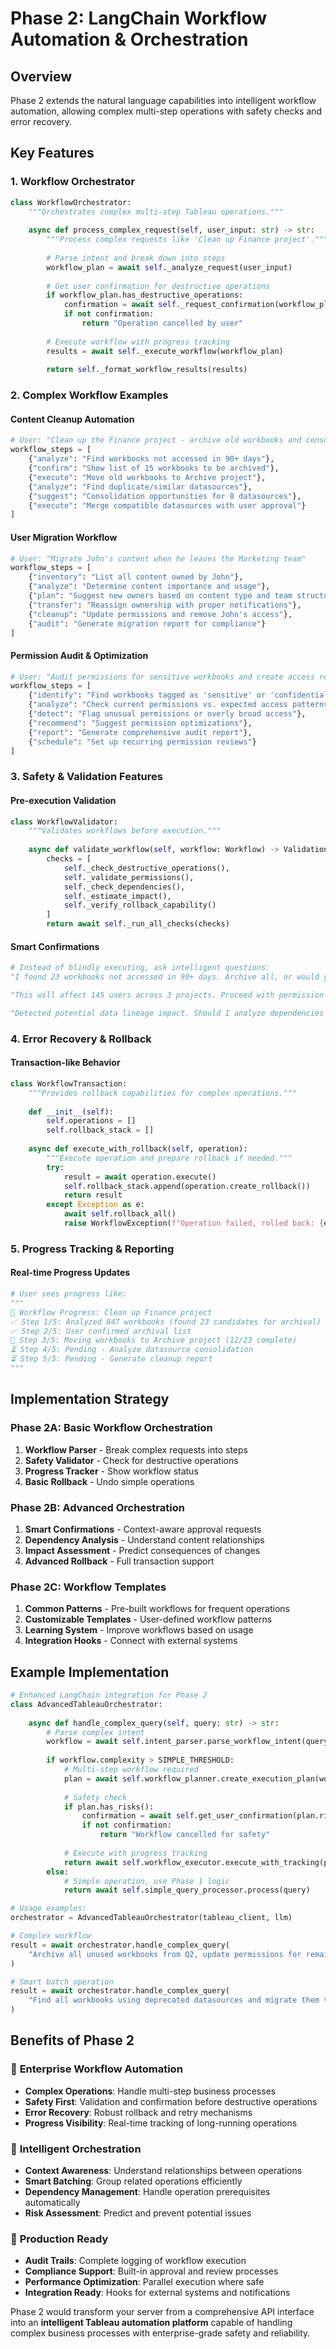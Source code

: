 # Phase 2: LangChain Workflow Automation & Orchestration

## Overview
Phase 2 extends the natural language capabilities into intelligent workflow automation, allowing complex multi-step operations with safety checks and error recovery.

## Key Features

### 1. **Workflow Orchestrator**
```python
class WorkflowOrchestrator:
    """Orchestrates complex multi-step Tableau operations."""
    
    async def process_complex_request(self, user_input: str) -> str:
        """Process complex requests like 'Clean up Finance project'."""
        
        # Parse intent and break down into steps
        workflow_plan = await self._analyze_request(user_input)
        
        # Get user confirmation for destructive operations
        if workflow_plan.has_destructive_operations:
            confirmation = await self._request_confirmation(workflow_plan)
            if not confirmation:
                return "Operation cancelled by user"
        
        # Execute workflow with progress tracking
        results = await self._execute_workflow(workflow_plan)
        
        return self._format_workflow_results(results)
```

### 2. **Complex Workflow Examples**

#### Content Cleanup Automation
```python
# User: "Clean up the Finance project - archive old workbooks and consolidate datasources"
workflow_steps = [
    {"analyze": "Find workbooks not accessed in 90+ days"},
    {"confirm": "Show list of 15 workbooks to be archived"},
    {"execute": "Move old workbooks to Archive project"},
    {"analyze": "Find duplicate/similar datasources"},
    {"suggest": "Consolidation opportunities for 8 datasources"},
    {"execute": "Merge compatible datasources with user approval"}
]
```

#### User Migration Workflow
```python
# User: "Migrate John's content when he leaves the Marketing team"
workflow_steps = [
    {"inventory": "List all content owned by John"},
    {"analyze": "Determine content importance and usage"},
    {"plan": "Suggest new owners based on content type and team structure"},
    {"transfer": "Reassign ownership with proper notifications"},
    {"cleanup": "Update permissions and remove John's access"},
    {"audit": "Generate migration report for compliance"}
]
```

#### Permission Audit & Optimization
```python
# User: "Audit permissions for sensitive workbooks and create access report"
workflow_steps = [
    {"identify": "Find workbooks tagged as 'sensitive' or 'confidential'"},
    {"analyze": "Check current permissions vs. expected access patterns"},
    {"detect": "Flag unusual permissions or overly broad access"},
    {"recommend": "Suggest permission optimizations"},
    {"report": "Generate comprehensive audit report"},
    {"schedule": "Set up recurring permission reviews"}
]
```

### 3. **Safety & Validation Features**

#### Pre-execution Validation
```python
class WorkflowValidator:
    """Validates workflows before execution."""
    
    async def validate_workflow(self, workflow: Workflow) -> ValidationResult:
        checks = [
            self._check_destructive_operations(),
            self._validate_permissions(),
            self._check_dependencies(),
            self._estimate_impact(),
            self._verify_rollback_capability()
        ]
        return await self._run_all_checks(checks)
```

#### Smart Confirmations
```python
# Instead of blindly executing, ask intelligent questions:
"I found 23 workbooks not accessed in 90+ days. Archive all, or would you like to review the list first?"

"This will affect 145 users across 3 projects. Proceed with permission changes?"

"Detected potential data lineage impact. Should I analyze dependencies first?"
```

### 4. **Error Recovery & Rollback**

#### Transaction-like Behavior
```python
class WorkflowTransaction:
    """Provides rollback capabilities for complex operations."""
    
    def __init__(self):
        self.operations = []
        self.rollback_stack = []
    
    async def execute_with_rollback(self, operation):
        """Execute operation and prepare rollback if needed."""
        try:
            result = await operation.execute()
            self.rollback_stack.append(operation.create_rollback())
            return result
        except Exception as e:
            await self.rollback_all()
            raise WorkflowException(f"Operation failed, rolled back: {e}")
```

### 5. **Progress Tracking & Reporting**

#### Real-time Progress Updates
```python
# User sees progress like:
"""
🔄 Workflow Progress: Clean up Finance project
✅ Step 1/5: Analyzed 847 workbooks (found 23 candidates for archival)
✅ Step 2/5: User confirmed archival list
🔄 Step 3/5: Moving workbooks to Archive project (12/23 complete)
⏳ Step 4/5: Pending - Analyze datasource consolidation
⏳ Step 5/5: Pending - Generate cleanup report
"""
```

## Implementation Strategy

### Phase 2A: Basic Workflow Orchestration
1. **Workflow Parser** - Break complex requests into steps
2. **Safety Validator** - Check for destructive operations
3. **Progress Tracker** - Show workflow status
4. **Basic Rollback** - Undo simple operations

### Phase 2B: Advanced Orchestration  
1. **Smart Confirmations** - Context-aware approval requests
2. **Dependency Analysis** - Understand content relationships
3. **Impact Assessment** - Predict consequences of changes
4. **Advanced Rollback** - Full transaction support

### Phase 2C: Workflow Templates
1. **Common Patterns** - Pre-built workflows for frequent operations
2. **Customizable Templates** - User-defined workflow patterns
3. **Learning System** - Improve workflows based on usage
4. **Integration Hooks** - Connect with external systems

## Example Implementation

```python
# Enhanced LangChain integration for Phase 2
class AdvancedTableauOrchestrator:
    
    async def handle_complex_query(self, query: str) -> str:
        # Parse complex intent
        workflow = await self.intent_parser.parse_workflow_intent(query)
        
        if workflow.complexity > SIMPLE_THRESHOLD:
            # Multi-step workflow required
            plan = await self.workflow_planner.create_execution_plan(workflow)
            
            # Safety check
            if plan.has_risks():
                confirmation = await self.get_user_confirmation(plan.risks)
                if not confirmation:
                    return "Workflow cancelled for safety"
            
            # Execute with progress tracking
            return await self.workflow_executor.execute_with_tracking(plan)
        else:
            # Simple operation, use Phase 1 logic
            return await self.simple_query_processor.process(query)

# Usage examples:
orchestrator = AdvancedTableauOrchestrator(tableau_client, llm)

# Complex workflow
result = await orchestrator.handle_complex_query(
    "Archive all unused workbooks from Q2, update permissions for remaining content, and notify project owners"
)

# Smart batch operation  
result = await orchestrator.handle_complex_query(
    "Find all workbooks using deprecated datasources and migrate them to the new consolidated datasource"
)
```

## Benefits of Phase 2

### 🎯 **Enterprise Workflow Automation**
- **Complex Operations**: Handle multi-step business processes
- **Safety First**: Validation and confirmation before destructive operations  
- **Error Recovery**: Robust rollback and retry mechanisms
- **Progress Visibility**: Real-time tracking of long-running operations

### 🧠 **Intelligent Orchestration**
- **Context Awareness**: Understand relationships between operations
- **Smart Batching**: Group related operations efficiently
- **Dependency Management**: Handle operation prerequisites automatically
- **Risk Assessment**: Predict and prevent potential issues

### 🔧 **Production Ready**
- **Audit Trails**: Complete logging of workflow execution
- **Compliance Support**: Built-in approval and review processes
- **Performance Optimization**: Parallel execution where safe
- **Integration Ready**: Hooks for external systems and notifications

Phase 2 would transform your server from a comprehensive API interface into an **intelligent Tableau automation platform** capable of handling complex business processes with enterprise-grade safety and reliability.